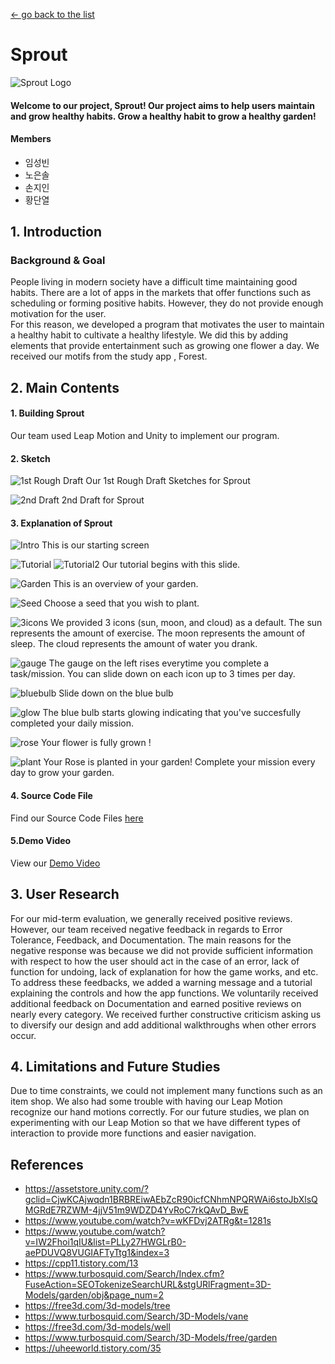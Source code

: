 [← go back to the list](../README.md)

# Sprout 
![Sprout Logo](img/sprout.png)

#### Welcome to our project, Sprout! Our project aims to help users maintain and grow healthy habits. Grow a healthy habit to grow a healthy garden! 

#### Members
- 임성빈
- 노은솔
- 손지인
- 황단열

## 1. Introduction 
### Background & Goal
People living in modern society have a difficult time maintaining good habits. 
There are a lot of apps in the markets that offer functions such as scheduling or forming positive habits. However, they do not provide enough motivation for the user.  
For this reason, we developed a program that motivates the user to maintain a healthy habit to cultivate a healthy lifestyle. We did this by adding elements that provide entertainment such as growing one flower a day. 
We received our motifs from the study app , Forest. 

## 2. Main Contents
#### 1. Building Sprout
Our team used Leap Motion and Unity to implement our program. 

#### 2. Sketch
![1st Rough Draft](img/1.png)
Our 1st Rough Draft Sketches for Sprout 

![2nd Draft](img/2.png)
2nd Draft for Sprout 

#### 3. Explanation of Sprout
![Intro](img/3.png)
This is our starting screen 

![Tutorial](img/4.png)
![Tutorial2](img/5.png)
Our tutorial begins with this slide.

![Garden](img/6.png)
This is an overview of your garden. 

![Seed](img/7.png)
Choose a seed that you wish to plant. 

![3icons](img/8.png)
We provided 3 icons (sun, moon, and cloud) as a default. The sun represents the amount of exercise. The moon represents the amount of sleep. The cloud represents the amount of water you drank. 

![gauge](img/9.png)
The gauge on the left rises everytime you complete a task/mission. You can slide down on each icon up to 3 times per day. 

![bluebulb](img/10.png)
Slide down on the blue bulb 

![glow](img/11.png)
The blue bulb starts glowing indicating that you've succesfully completed your daily mission. 

![rose](img/12.png)
Your flower is fully grown ! 

![plant](img/13.png)
Your Rose is planted in your garden! Complete your mission every day to grow your garden. 

#### 4. Source Code File
Find our Source Code Files [here](source/source.docx)

#### 5.Demo Video
View our [Demo Video](https://drive.google.com/file/d/1uxQTkJAahFRxnK7z2ckBsBdYkmXt-AMt/view?usp=sharing)

## 3. User Research
For our mid-term evaluation, we generally received positive reviews. 
However, our team received negative feedback in regards to Error Tolerance, Feedback, and Documentation. The main reasons for the negative response was because we did not provide sufficient information with respect to how the user should act in the case of an error, lack of function for undoing, lack of explanation for how the game works, and etc. To address these feedbacks, we added a warning message and a tutorial explaining the controls and how the app functions. We voluntarily received additional feedback on Documentation and earned positive reviews on nearly every category. We received further constructive criticism asking us to diversify our design and add additional walkthroughs when other errors occur. 

## 4. Limitations and Future Studies
Due to time constraints, we could not implement many functions such as an item shop. 
We also had some trouble with having our Leap Motion recognize our hand motions correctly.
For our future studies, we plan on experimenting with our Leap Motion so that we have different types of interaction to provide more functions and easier navigation. 

## References 
- https://assetstore.unity.com/?gclid=CjwKCAjwqdn1BRBREiwAEbZcR90icfCNhmNPQRWAi6stoJbXlsQMGRdE7RZWM-4jjV51m9WDZD4YvRoC7rkQAvD_BwE
- https://www.youtube.com/watch?v=wKFDvj2ATRg&t=1281s
- https://www.youtube.com/watch?v=IW2Fhoi1qIU&list=PLLy27HWGLrB0-aePDUVQ8VUGIAFTyTtg1&index=3
- https://cpp11.tistory.com/13
- https://www.turbosquid.com/Search/Index.cfm?FuseAction=SEOTokenizeSearchURL&stgURlFragment=3D-Models/garden/obj&page_num=2
- https://free3d.com/3d-models/tree
- https://www.turbosquid.com/Search/3D-Models/vane
- https://free3d.com/3d-models/well
- https://www.turbosquid.com/Search/3D-Models/free/garden
- https://uheeworld.tistory.com/35